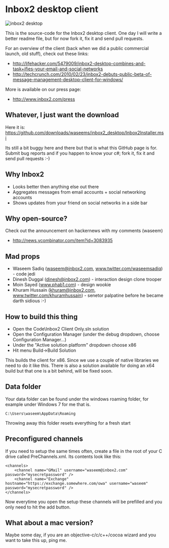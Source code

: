 Inbox2 desktop client
=====================

![inbox2 desktop](http://www.inbox2.com/images/inbox2_desktop_full.jpg "inbox2 desktop")

This is the source-code for the Inbox2 desktop client. One day I will write a better readme file, but for now fork it, fix it and send pull requests.

For an overview of the client (back when we did a public commercial launch, old stuff), check out these links:

* http://lifehacker.com/5479009/inbox2-desktop-combines-and-task+ifies-your-email-and-social-networks
* http://techcrunch.com/2010/02/23/inbox2-debuts-public-beta-of-message-management-desktop-client-for-windows/

More is available on our press page: 

* http://www.inbox2.com/press

Whatever, I just want the download
----------------------------------

Here it is: https://github.com/downloads/waseems/inbox2_desktop/Inbox2Installer.msi

Its still a bit buggy here and there but that is what this GitHub page is for. Submit bug reports and if you happen to know your c#; fork it, fix it and send pull requests :-)

Why Inbox2
----------

* Looks better then anything else out there
* Aggregates messages from email accounts + social networking accounts
* Shows updates from your friend on social networks in a side bar

Why open-source?
----------------

Check out the announcement on hackernews with my comments (waseem)

* http://news.ycombinator.com/item?id=3083935

Mad props
---------

* Waseem Sadiq (waseem@inbox2.com, www.twitter.com/waseemsadiq) - code jedi
* Dinesh Duggal (dinesh@inbox2.com) - interaction design clone trooper
* Moin Sayed (www.phab1.com) - design wookie
* Khuram Hussain (khuram@inbox2.com, www.twitter.com/khuramhussain) - senetor palpatine before he became darth sidious :-)

How to build this thing
-----------------------

* Open the Code\Inbox2 Client Only.sln solution
* Open the Configuration Manager (under the debug dropdown, choose Configuration Manager...)
* Under the "Active solution platform" dropdown choose x86
* Hit menu Build->Build Solution

This builds the client for x86. Since we use a couple of native libraries we need to do it like this. 
There is also a solution available for doing an x64 build but that one is a bit behind, will be fixed soon.

Data folder
-----------

Your data folder can be found under the windows roaming folder, for example under Windows 7 for me that is. 

	C:\Users\waseem\AppData\Roaming

Throwing away this folder resets everything for a fresh start

Preconfigured channels
----------------------

If you need to setup the same times often, create a file in the root of your C drive called PreChannels.xml. Its contents look like this:

	<channels>
		<channel name="GMail" username="waseem@inbox2.com" password="mysecretpassword" />
		<channel name="Exchange" hostname="https://exchange.somewhere.com/owa" username="waseem" password="mysecretpassword" />
	</channels>

Now everytime you open the setup these channels will be prefilled and you only need to hit the add button.

What about a mac version?
-------------------------

Maybe some day, if you are an objective-c/c/c++/cocoa wizard and you want to take this up, ping me.